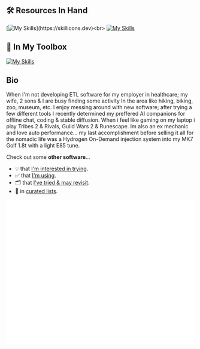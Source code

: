 ## 🛠️ Resources In Hand

[![My Skills](https://skillicons.dev/icons?i=go,postgres,bash,html,css,js,wasm,bootstrap,)](https://skillicons.dev)<br>
[![My Skills](https://skillicons.dev/icons?i=cloudflare,docker,gcp,github,git,vscode)](https://skillicons.dev)

## 🧰 In My Toolbox

[![My Skills](https://skillicons.dev/icons?i=python,sass,jquery,django,php,mysql,wordpress)](https://skillicons.dev)

## Bio

When I'm not developing ETL software for my employer in healthcare; my wife, 2 sons & I are busy finding some activity In the area like hiking, biking, zoo, museum, etc. I enjoy messing around with new software; after trying a few different tools I recently determined my preffered AI companions for offline chat, coding & stable diffusion. When i feel like gaming on my laptop i play Tribes 2 & Rivals, Guild Wars 2 & Runescape. Im also an ex mechanic and love auto performance... my last accomplishment before selling it all for the nomadic life was a Hydrogen On-Demand injection system into my MK7 Golf 1.8t with a light E85 tune.

Check out some **other software**...
- 💡 that [I'm interested in trying](https://github.com/stars/JonVojtush/lists/interests).
- ✅ that [I'm using](https://github.com/stars/JonVojtush/lists/using).
- 🗂️ that [I've tried & may revisit](https://github.com/stars/JonVojtush/lists/archives).
- 🧾 in [curated lists](https://github.com/stars/JonVojtush/lists/curated-lists).

<picture>
  <img src="/github-metrics.svg" alt="Metrics">
</picture>

<!-- Documentation: https://github.com/lowlighter/metrics/blob/master/README.md#-documentation -->
<!-- Core Plugin Docs: https://github.com/lowlighter/metrics/blob/master/source/plugins/core/README.md -->
<!-- Playground: https://metrics.lecoq.io -->
